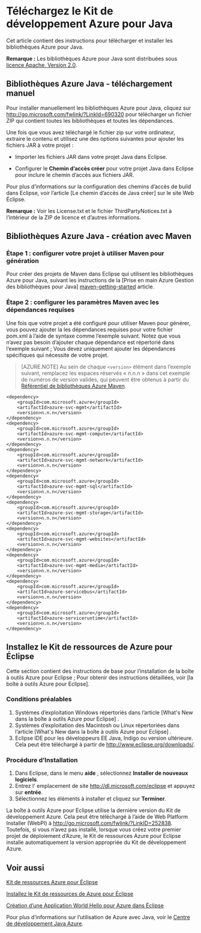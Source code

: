 <properties 
    pageTitle="Téléchargez le Kit de développement Azure pour Java" 
    description="Découvrez comment télécharger le Kit de développement Azure pour Java, par exemple de code fourni pour Maven projets et des étapes d’installation de base pour le Kit de ressources Azure pour Eclipse." 
    services="" 
    documentationCenter="java" 
    authors="rmcmurray" 
    manager="wpickett" 
    editor=""/>

<tags 
    ms.service="multiple" 
    ms.workload="na" 
    ms.tgt_pltfrm="multiple" 
    ms.devlang="Java" 
    ms.topic="article" 
    ms.date="08/11/2016" 
    ms.author="robmcm"/>

# <a name="download-the-azure-sdk-for-java"></a>Téléchargez le Kit de développement Azure pour Java

Cet article contient des instructions pour télécharger et installer les bibliothèques Azure pour Java.

**Remarque :** Les bibliothèques Azure pour Java sont distribuées sous [licence Apache, Version 2.0][license].

## <a name="azure-libraries-for-java---manual-download"></a>Bibliothèques Azure Java - téléchargement manuel

Pour installer manuellement les bibliothèques Azure pour Java, cliquez sur <http://go.microsoft.com/fwlink/?LinkId=690320> pour télécharger un fichier ZIP qui contient toutes les bibliothèques et toutes les dépendances.

Une fois que vous avez téléchargé le fichier zip sur votre ordinateur, extraire le contenu et utilisez une des options suivantes pour ajouter les fichiers JAR à votre projet :

* Importer les fichiers JAR dans votre projet Java dans Eclipse.

* Configurer le **Chemin d’accès créer** pour votre projet Java dans Eclipse pour inclure le chemin d’accès aux fichiers JAR.

Pour plus d’informations sur la configuration des chemins d’accès de build dans Eclipse, voir l’article [Le chemin d’accès de Java créer] sur le site Web Éclipse.

**Remarque :** Voir les License.txt et le fichier ThirdPartyNotices.txt à l’intérieur de la ZIP de licence et d’autres informations.

## <a name="azure-libraries-for-java---building-with-maven"></a>Bibliothèques Azure Java - création avec Maven

### <a name="step-1---set-up-your-project-to-use-maven-for-build"></a>Étape 1 : configurer votre projet à utiliser Maven pour génération

Pour créer des projets de Maven dans Eclipse qui utilisent les bibliothèques Azure pour Java, suivant les instructions de la [Prise en main Azure Gestion des bibliothèques pour Java] [ maven-getting-started] article. 

### <a name="step-2---configure-your-maven-settings-with-the-requisite-dependencies"></a>Étape 2 : configurer les paramètres Maven avec les dépendances requises

Une fois que votre projet a été configuré pour utiliser Maven pour générer, vous pouvez ajouter la les dépendances requises pour votre fichier pom.xml à l’aide de syntaxe comme l’exemple suivant. Notez que vous n’avez pas besoin d’ajouter chaque dépendance est répertorié dans l’exemple suivant ; Vous devez uniquement ajouter les dépendances spécifiques qui nécessite de votre projet.

> [AZURE.NOTE] Au sein de chaque `<version>` élément dans l’exemple suivant, remplacez les espaces réservés « n.n.n » dans cet exemple de numéros de version valides, qui peuvent être obtenus à partir du [Référentiel de bibliothèques Azure Maven].

    <dependency>
        <groupId>com.microsoft.azure</groupId>
        <artifactId>azure-svc-mgmt</artifactId>
        <version>n.n.n</version>
    </dependency>
    <dependency>
        <groupId>com.microsoft.azure</groupId>
        <artifactId>azure-svc-mgmt-compute</artifactId>
        <version>n.n.n</version>
    </dependency>
    <dependency>
        <groupId>com.microsoft.azure</groupId>
        <artifactId>azure-svc-mgmt-network</artifactId>
        <version>n.n.n</version>
    </dependency>
    <dependency>
        <groupId>com.microsoft.azure</groupId>
        <artifactId>azure-svc-mgmt-sql</artifactId>
        <version>n.n.n</version>
    </dependency>
    <dependency>
        <groupId>com.microsoft.azure</groupId>
        <artifactId>azure-svc-mgmt-storage</artifactId>
        <version>n.n.n</version>
    </dependency>
    <dependency>
        <groupId>com.microsoft.azure</groupId>
        <artifactId>azure-svc-mgmt-websites</artifactId>
        <version>n.n.n</version>
    </dependency>
    <dependency>
        <groupId>com.microsoft.azure</groupId>
        <artifactId>azure-svc-mgmt-media</artifactId>
        <version>n.n.n</version>
    </dependency>
    <dependency>
        <groupId>com.microsoft.azure</groupId>
        <artifactId>azure-servicebus</artifactId>
        <version>n.n.n</version>
    </dependency>
    <dependency>
        <groupId>com.microsoft.azure</groupId>
        <artifactId>azure-serviceruntime</artifactId>
        <version>n.n.n</version>
    </dependency>

## <a name="installing-the-azure-toolkit-for-eclipse"></a>Installez le Kit de ressources de Azure pour Éclipse

Cette section contient des instructions de base pour l’installation de la boîte à outils Azure pour Eclipse ; Pour obtenir des instructions détaillées, voir [la boîte à outils Azure pour Eclipse].

### <a name="prerequisites"></a>Conditions préalables

1. Systèmes d’exploitation Windows répertoriés dans l’article [What's New dans la boîte à outils Azure pour Eclipse] .
1. Systèmes d’exploitation des Macintosh ou Linux répertoriées dans l’article [What's New dans la boîte à outils Azure pour Eclipse] .
1. Eclipse IDE pour les développeurs EE Java, Indigo ou version ultérieure. Cela peut être téléchargé à partir de <http://www.eclipse.org/downloads/>.

### <a name="basic-installation-steps"></a>Procédure d’Installation

1. Dans Eclipse, dans le menu **aide** , sélectionnez **Installer de nouveaux logiciels**.
1. Entrez l' emplacement de site <http://dl.microsoft.com/eclipse> et appuyez sur **entrée**.
1. Sélectionnez les éléments à installer et cliquez sur **Terminer**.

La boîte à outils Azure pour Eclipse utilise la dernière version du Kit de développement Azure. Cela peut être téléchargé à l’aide de Web Platform Installer (WebPI) à <http://go.microsoft.com/fwlink/?LinkID=252838>. Toutefois, si vous n’avez pas installé, lorsque vous créez votre premier projet de déploiement d’Azure, le Kit de ressources Azure pour Eclipse installe automatiquement la version appropriée du Kit de développement Azure.

## <a name="see-also"></a>Voir aussi

[Kit de ressources Azure pour Éclipse]

[Installez le Kit de ressources de Azure pour Éclipse] 

[Création d’une Application World Hello pour Azure dans Éclipse]

Pour plus d’informations sur l’utilisation de Azure avec Java, voir le [Centre de développement Java Azure].

<!-- URL List -->

[Centre de développement Java Azure]: http://go.microsoft.com/fwlink/?LinkID=699547
[Référentiel de bibliothèques Azure Maven]: http://go.microsoft.com/fwlink/?LinkID=286274
[Kit de ressources Azure pour Éclipse]: http://go.microsoft.com/fwlink/?LinkID=699529
[Création d’une Application World Hello pour Azure dans Éclipse]: http://go.microsoft.com/fwlink/?LinkID=699533
[Installez le Kit de ressources de Azure pour Éclipse]: http://go.microsoft.com/fwlink/?LinkId=699546
[Chemin de génération Java]: http://help.eclipse.org/luna/index.jsp?topic=%2Forg.eclipse.jdt.doc.user%2Freference%2Fref-properties-build-path.htm
[license]: http://www.apache.org/licenses/LICENSE-2.0.html
[maven-getting-started]: http://go.microsoft.com/fwlink/?LinkID=622998
[zip-download]: http://go.microsoft.com/fwlink/?LinkId=690320
[Quelles sont les nouveautés dans la boîte à outils Azure pour Éclipse]: http://go.microsoft.com/fwlink/?LinkId=690333
